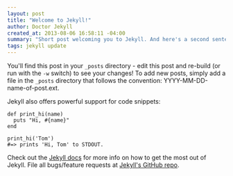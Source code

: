 ```yaml
---
layout: post
title: "Welcome to Jekyll!"
author: Doctor Jekyll
created_at: 2013-08-06 16:58:11 -04:00
summary: "Short post welcoming you to Jekyll. And here's a second sentence since we like it to be a bit longer."
tags: jekyll update
---
```


You'll find this post in your `_posts` directory - edit this post and re-build (or run with the `-w` switch) to see your changes!
To add new posts, simply add a file in the `_posts` directory that follows the convention: YYYY-MM-DD-name-of-post.ext.

Jekyll also offers powerful support for code snippets:

<pre><code class="language-ruby">def print_hi(name)
  puts "Hi, #{name}"
end

print_hi('Tom')
#=> prints 'Hi, Tom' to STDOUT.
</code></pre>

Check out the [Jekyll docs][jekyll] for more info on how to get the most out of Jekyll. File all bugs/feature requests at [Jekyll's GitHub repo][jekyll-gh].

[jekyll-gh]: https://github.com/mojombo/jekyll
[jekyll]:    http://jekyllrb.com
